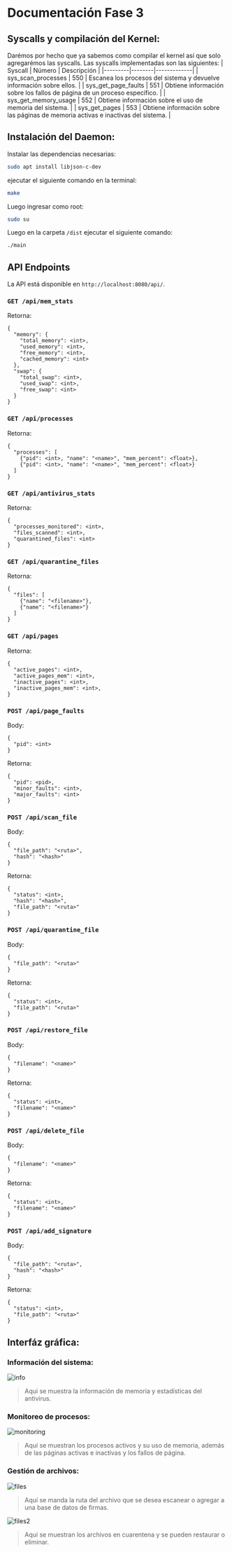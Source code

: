 # Documentación Fase 3

## Syscalls y compilación del Kernel:
Darémos por hecho que ya sabemos como compilar el kernel así que solo agregarémos las syscalls. Las syscalls implementadas son las siguientes:
| Syscall | Número | Descripción |
|---------|--------|-------------|
| sys_scan_processes | 550 | Escanea los procesos del sistema y devuelve información sobre ellos. |
| sys_get_page_faults | 551 | Obtiene información sobre los fallos de página de un proceso específico. |
| sys_get_memory_usage | 552 | Obtiene información sobre el uso de memoria del sistema. |
| sys_get_pages | 553 | Obtiene información sobre las páginas de memoria activas e inactivas del sistema. |

## Instalación del Daemon:

Instalar las dependencias necesarias:
```bash
sudo apt install libjson-c-dev 
```
ejecutar el siguiente comando en la terminal:
```bash
make
```
Luego ingresar como root:
```bash
sudo su
```
Luego en la carpeta `/dist` ejecutar el siguiente comando:
```bash
./main
```

## API Endpoints
La API está disponible en `http://localhost:8080/api/`. 

### `GET /api/mem_stats`
Retorna:
```
{
  "memory": {
    "total_memory": <int>,
    "used_memory": <int>,
    "free_memory": <int>,
    "cached_memory": <int>
  }, 
  "swap": {
    "total_swap": <int>,
    "used_swap": <int>,
    "free_swap": <int>
  }
}
```

### `GET /api/processes`
Retorna:
```
{
  "processes": [
    {"pid": <int>, "name": "<name>", "mem_percent": <float>},
    {"pid": <int>, "name": "<name>", "mem_percent": <float>}
  ]
}
```

### `GET /api/antivirus_stats`
Retorna:
```
{
  "processes_monitored": <int>,
  "files_scanned": <int>,
  "quarantined_files": <int>
}
```

### `GET /api/quarantine_files`
Retorna:
```
{
  "files": [
    {"name": "<filename>"},
    {"name": "<filename>"}
  ]
}
```

### `GET /api/pages`
Retorna:
```
{
  "active_pages": <int>,
  "active_pages_mem": <int>,
  "inactive_pages": <int>,
  "inactive_pages_mem": <int>,
}
```


### `POST /api/page_faults`
Body:
```
{
  "pid": <int>
}
```
Retorna:
```
{
  "pid": <pid>,
  "minor_faults": <int>,
  "major_faults": <int>
}
```

### `POST /api/scan_file`
Body:
```
{
  "file_path": "<ruta>",
  "hash": "<hash>"
}
```
Retorna:
```
{
  "status": <int>,
  "hash": "<hash>",
  "file_path": "<ruta>"
}
```

### `POST /api/quarantine_file`
Body:
```
{
  "file_path": "<ruta>"
}
```
Retorna:
```
{
  "status": <int>,
  "file_path": "<ruta>"
}
```

### `POST /api/restore_file`
Body:
```
{
  "filename": "<name>"
}
```
Retorna:
```
{
  "status": <int>,
  "filename": "<name>"
}
```

### `POST /api/delete_file`
Body:
```
{
  "filename": "<name>"
}
```
Retorna:
```
{
  "status": <int>,
  "filename": "<name>"
}
```

### `POST /api/add_signature`
Body:
```
{
  "file_path": "<ruta>",
  "hash": "<hash>"
}
```
Retorna:
```
{
  "status": <int>,
  "file_path": "<ruta>"
}
```

## Interfáz gráfica:

### Información del sistema:
![info](./imgs/info.png)
> Aqui se muestra la información de memoria y estadísticas del antivirus.

### Monitoreo de procesos:
![monitoring](./imgs/monitoring.png)
> Aquí se muestran los procesos activos y su uso de memoria, además de las páginas activas e inactivas y los fallos de página.

### Gestión de archivos:
![files](./imgs/files1.png)
> Aquí se manda la ruta del archivo que se desea escanear o agregar a una base de datos de firmas.

![files2](./imgs/files2.png)
> Aquí se muestran los archivos en cuarentena y se pueden restaurar o eliminar.

